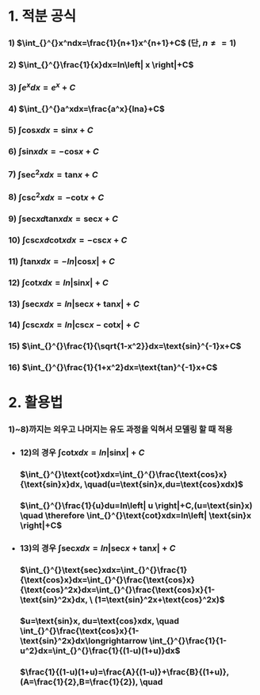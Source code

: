 # 1. 적분 공식
### 1) $\int_{}^{}x^ndx=\frac{1}{n+1}x^{n+1}+C$ (단, $n\neq =1$)
### 2) $\int_{}^{}\frac{1}{x}dx=ln\left| x \right|+C$
### 3) $\int_{}^{}e^xdx=e^x+C$
### 4) $\int_{}^{}a^xdx=\frac{a^x}{lna}+C$
### 5) $\int_{}^{}\text{cos}xdx=\text{sin}x+C$
### 6) $\int_{}^{}\text{sin}xdx=-\text{cos}x+C$
### 7) $\int_{}^{}\text{sec}^2xdx=\text{tan}x+C$
### 8) $\int_{}^{}\text{csc}^2xdx=-\text{cot}x+C$
### 9) $\int_{}^{}\text{sec}xd\text{tan}xdx=\text{sec}x+C$
### 10) $\int_{}^{}\text{csc}xd\text{cot}xdx=-\text{csc}x+C$
### 11) $\int_{}^{}\text{tan}xdx=-ln\left| \text{cos}x\right|+C$
### 12) $\int_{}^{}\text{cot}xdx=ln\left| \text{sin}x\right|+C$
### 13) $\int_{}^{}\text{sec}xdx=ln\left| \text{sec}x+\text{tan}x \right|+C$
### 14) $\int_{}^{}\text{csc}xdx=ln\left| \text{csc}x-\text{cot}x \right|+C$
### 15) $\int_{}^{}\frac{1}{\sqrt{1-x^2}}dx=\text{sin}^{-1}x+C$
### 16) $\int_{}^{}\frac{1}{1+x^2}dx=\text{tan}^{-1}x+C$

# 2. 활용법
### 1)~8)까지는 외우고 나머지는 유도 과정을 익혀서 모델링 할 때 적용
+ ### 12)의 경우   $\int_{}^{}\text{cot}xdx=ln\left| \text{sin}x\right|+C$
  ### $\int_{}^{}\text{cot}xdx=\int_{}^{}\frac{\text{cos}x}{\text{sin}x}dx, \quad(u=\text{sin}x,du=\text{cos}xdx)$
  ### $\int_{}^{}\frac{1}{u}du=ln\left| u \right|+C,(u=\text{sin}x) \quad \therefore \int_{}^{}\text{cot}xdx=ln\left| \text{sin}x \right|+C$
+ ### 13)의 경우 $\int_{}^{}\text{sec}xdx=ln\left| \text{sec}x+\text{tan}x \right|+C$
  ### $\int_{}^{}\text{sec}xdx=\int_{}^{}\frac{1}{\text{cos}x}dx=\int_{}^{}\frac{\text{cos}x}{\text{cos}^2x}dx=\int_{}^{}\frac{\text{cos}x}{1-\text{sin}^2x}dx, \ (1=\text{sin}^2x+\text{cos}^2x)$
  ### $u=\text{sin}x, du=\text{cos}xdx, \quad \int_{}^{}\frac{\text{cos}x}{1-\text{sin}^2x}dx\longrightarrow \int_{}^{}\frac{1}{1-u^2}dx=\int_{}^{}\frac{1}{(1-u)(1+u)}dx$
  ### $\frac{1}{(1-u)(1+u)=\frac{A}{(1-u)}+\frac{B}{(1+u)}, (A=\frac{1}{2},B=\frac{1}{2}), \quad
